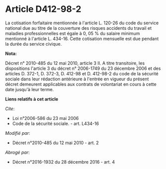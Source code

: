 # Article D412-98-2

La cotisation forfaitaire mentionnée à l'article L. 120-26 du code du service national due au titre de la couverture des
risques accidents du travail et maladies professionnelles est égale à 0, 05 % du salaire minimum mentionné à l'article L.
434-16. Cette cotisation mensuelle est due pendant la durée du service civique.

**Nota:**

Décret n° 2010-485 du 12 mai 2010, article 3 II. A titre transitoire, les dispositions l'article 3 du décret n° 2006-1749 du
23 décembre 2006 et des articles D. 372-1, D. 372-3, D. 412-98 et D. 412-98-2 du code de la sécurité sociale dans leur
rédaction antérieure à l'entrée en vigueur du présent décret demeurent applicables aux contrats de volontariat en cours à
cette date jusqu'à leur terme.

**Liens relatifs à cet article**

_Cite_:

  - Loi n°2006-586 du 23 mai 2006
  - Code de la sécurité sociale. - art. L434-16

_Modifié par_:

  - Décret n°2010-485 du 12 mai 2010 - art. 2

_Abrogé par_:

  - Décret n°2016-1932 du 28 décembre 2016 - art. 4
